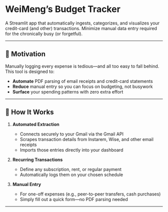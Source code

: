 # WeiMeng’s Budget Tracker

A Streamlit app that automatically ingests, categorizes, and visualizes your credit-card (and other) transactions. Minimize manual data entry required for the chronically busy (or forgetful).

---

## 🎯 Motivation

Manually logging every expense is tedious—and all too easy to fall behind. This tool is designed to:

- **Automate** PDF parsing of email receipts and credit-card statements  
- **Reduce** manual entry so you can focus on budgeting, not busywork  
- **Surface** your spending patterns with zero extra effort  

---

## 🔧 How It Works

1. **Automated Extraction**  
   - Connects securely to your Gmail via the Gmail API  
   - Scrapes transaction details from Instarem, Wise, and other email receipts  
   - Imports those entries directly into your dashboard  

2. **Recurring Transactions**  
   - Define any subscription, rent, or regular payment  
   - Automatically logs them on your chosen schedule  

3. **Manual Entry**  
   - For one-off expenses (e.g., peer-to-peer transfers, cash purchases)  
   - Simply fill out a quick form—no PDF parsing needed  

---
